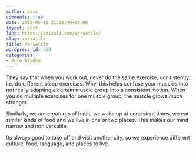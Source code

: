 ```yaml
---
author: aziz
comments: true
date: 2012-05-11 21:38:49+00:00
layout: post
link: https://azizali.com/versatile/
slug: versatile
title: Versatile
wordpress_id: 259
categories:
- Pure Wisdom
---
```


They say that when you work out, never do the same exercise, consistently. i.e. do different bicep exercises. Why, this helps confuse your muscles into not really adapting a certain muscle group into a consistent motion. When you do multiple exercises for one muscle group, the muscle grows much stronger.

Similarly, we are creatures of habit, we wake up at consistent times, we eat similar kinds of food and we live in one or two places. This makes our mind narrow and non versatile.

Its always good to take off and visit another city, so we experience different culture, food, language, and places to live.
